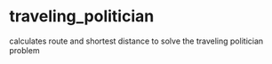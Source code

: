 # traveling_politician
calculates route and shortest distance to solve the traveling politician problem
